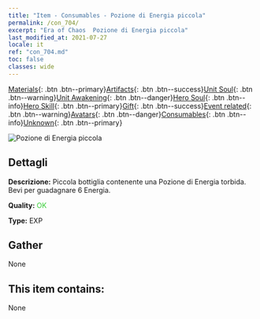 ```yaml
---
title: "Item - Consumables - Pozione di Energia piccola"
permalink: /con_704/
excerpt: "Era of Chaos  Pozione di Energia piccola"
last_modified_at: 2021-07-27
locale: it
ref: "con_704.md"
toc: false
classes: wide
---
```

 [Materials](/ItemsIT/){: .btn .btn--primary}[Artifacts](/ItemsIT/Artifacts/){: .btn .btn--success}[Unit Soul](/ItemsIT/UnitSoul/){: .btn .btn--warning}[Unit Awakening](/ItemsIT/UnitAwakening/){: .btn .btn--danger}[Hero Soul](/ItemsIT/HeroSoul/){: .btn .btn--info}[Hero Skill](/ItemsIT/HeroSkill/){: .btn .btn--primary}[Gift](/ItemsIT/Gift/){: .btn .btn--success}[Event related](/ItemsIT/Events/){: .btn .btn--warning}[Avatars](/ItemsIT/Avatars/){: .btn .btn--danger}[Consumables](/ItemsIT/Consumables/){: .btn .btn--info}[Unknown](/ItemsIT/Unknown/){: .btn .btn--primary}

 ![Pozione di Energia piccola](/images/t/i_504.png)

## Dettagli
 **Descrizione:** Piccola bottiglia contenente una Pozione di Energia torbida. Bevi per guadagnare 6 Energia.

 **Quality:** <span style="color: #32CD32">OK</span>

 **Type:** EXP

## Gather

  None

## This item contains:

  None

